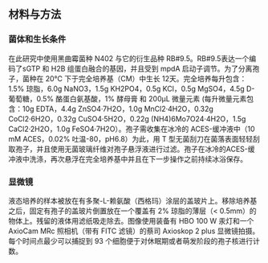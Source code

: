 ## 材料与方法

### 菌体和生长条件

在此研究中使用黑曲霉菌种 N402 与它的衍生品种 RB#9.5。RB#9.5表达一个编码了sGTP 和 H2B 组蛋白融合的基因，并且受到 mpdA 启动子调节。为了分离孢子，菌种在 20℃ 下于完全培养基（CM）中生长 12天。完全培养每升包含：1.5% 琼脂，6.0g NaNO3，1.5g KH2PO4，0.5g KCl，0.5g MgSO4，4.5g D-葡萄糖，0.5% 酪蛋白氨基酸，1% 酵母膏 和 200µL 微量元素 (每升微量元素包含：10g EDTA，4.4g ZnSO4·7H2O，1.0g MnCl2·4H2O，0.32g CoCl2·6H2O，0.32g CuSO4·5H2O，0.22g (NH4)6Mo7O24·4H2O，1.5g CaCl2·2H2O，1.0g FeSO4·7H2O）。孢子需收集在冰冷的 ACES-缓冲液中（10 mM ACES，0.02% 吐温-80，pH6.8）为此，用 T 型无菌刮刀在菌落表面轻轻刮取孢子，并且使用无菌玻璃纤维对孢子悬浮液进行过滤。孢子在冰冷的ACES-缓冲液中洗涤，再次悬浮在完全培养基中并且在下一步操作之前持续冰浴保存。

### 显微镜

液态培养的样本被放在有多聚-L-赖氨酸（西格玛）涂层的盖玻片上。移除培养基之后，固定有孢子的盖玻片倒置放在一个覆盖有 2% 琼脂的薄层（< 0.5mm）的物体上。残留的液体用滤纸吸走除去。图像使用装备有 HBO 100 W 汞灯和一个 AxioCam MRc 照相机（带有 FITC 滤镜）的蔡司 Axioskop 2 plus 显微镜拍摄。每个时间点最少可以捕捉到 93 个细胞便于对休眠期或者萌发阶段的孢子核进行计数。

